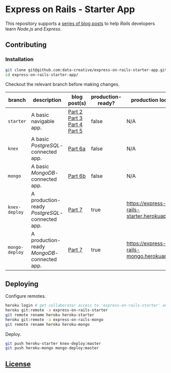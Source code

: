 # Express on Rails - Starter App

This repository supports a [series of blog posts](http://data-creative.info/process-documentation/2016/04/09/node-for-rails-developers-part-1-choose-stack/) to help *Rails* developers learn *Node.js* and *Express*.

## Contributing

### Installation

```` sh
git clone git@github.com:data-creative/express-on-rails-starter-app.git
cd express-on-rails-starter-app/
````

Checkout the relevant branch before making changes.

branch | description | blog post(s) | production-ready? | production location
--- | --- | --- | --- | ---
`starter` | A basic navigable app.| [Part 2](http://data-creative.info/process-documentation/2016/04/09/node-for-rails-developers-part-2-node-and-express/) </br>  [Part 3](http://data-creative.info/process-documentation/2016/04/09/node-for-rails-developers-part-3-express-configuration/)</br>[Part 4](http://data-creative.info/process-documentation/2016/04/09/node-for-rails-developers-part-4-express-controllers/)</br>[Part 5](http://data-creative.info/process-documentation/2016/04/09/node-for-rails-developers-part-5-express-views/) | false | N/A
`knex` | A basic *PostgreSQL*-connected app. | [Part 6a](http://data-creative.info/process-documentation/2016/04/09/node-for-rails-developers-part-6a-express-postgresql-datastore/) | false | N/A
`mongo` | A basic *MongoDB*-connected app.  | [Part 6b](http://data-creative.info/process-documentation/2016/04/09/node-for-rails-developers-part-6b-express-mongodb-datastore/) | false | N/A
`knex-deploy` | A production-ready *PostgreSQL*-connected app. | [Part 7](http://data-creative.info/process-documentation/2016/04/09/node-for-rails-developers-part-7-deploying-node-app-to-heroku/) | true | https://express-on-rails-starter.herokuapp.com/
`mongo-deploy` | A production-ready *MongoDB*-connected app. | [Part 7](http://data-creative.info/process-documentation/2016/04/09/node-for-rails-developers-part-7-deploying-node-app-to-heroku/) | true | https://express-on-rails-mongo.herokuapp.com/


## Deploying

Configure remotes.

```` sh
heroku login # get collaborator access to 'express-on-rails-starter' and 'express-on-rails-mongo' heroku applications
heroku git:remote -a express-on-rails-starter
git remote rename heroku heroku-starter
heroku git:remote -a express-on-rails-mongo
git remote rename heroku heroku-mongo
````

Deploy.

```` sh
git push heroku-starter knex-deploy:master
git push heroku-mongo mongo-deploy:master
````

## [License](/LICENSE.md)
